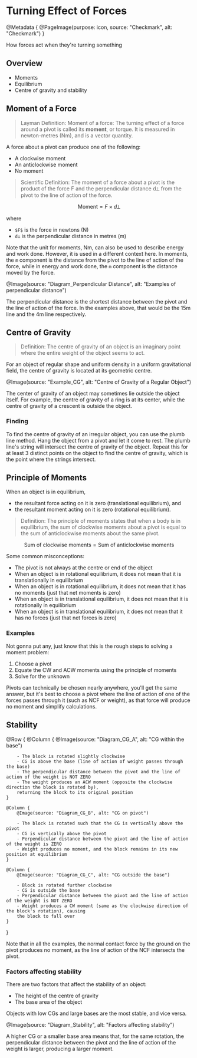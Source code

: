 # Turning Effect of Forces

@Metadata {
    @PageImage(purpose: icon, source: "Checkmark", alt: "Checkmark")
}

How forces act when they're turning something

## Overview

- Moments
- Equilibrium
- Centre of gravity and stability

## Moment of a Force

> Layman Definition: Moment of a force: The turning effect of a force around a pivot is called 
its **moment**, or torque. It is measured in newton-metres (Nm), and is a vector quantity.

A force about a pivot can produce one of the following:
- A clockwise moment
- An anticlockwise moment
- No moment

> Scientific Definition: The moment of a force about a pivot is the product of the force F and the
perpendicular distance d⟂ from the pivot to the line of action of the force.

```math
\text{Moment} = F \times d⟂
```

where
- `$F$` is the force in newtons (N)
- `d⟂` is the perpendicular distance in metres (m)

Note that the unit for moments, Nm, can also be used to describe energy and work done. However, it
is used in a different context here. In moments, the `m` component is the distance from the pivot
to the line of action of the force, while in energy and work done, the `m` component is the distance
moved by the force.

@Image(source: "Diagram_Perpendicular Distance", alt: "Examples of perpendicular distance")

The perpendicular distance is the shortest distance between the pivot and the line of action of the 
force. In the examples above, that would be the 15m line and the 4m line respectively.

## Centre of Gravity

> Definition: The centre of gravity of an object is an imaginary point where the entire weight of
the object seems to act.

For an object of regular shape and uniform density in a uniform gravitational field, the 
centre of gravity is located at its geometric centre.

@Image(source: "Example_CG", alt: "Centre of Gravity of a Regular Object")

The center of gravity of an object may sometimes lie outside the object itself. For example, the
centre of gravity of a ring is at its center, while the centre of gravity of a crescent is outside
the object.

### Finding
To find the centre of gravity of an irregular object, you can use the plumb line method. Hang the
object from a pivot and let it come to rest. The plumb line's string will intersect the centre of
gravity of the object. Repeat this for at least 3 distinct points on the object to find the centre
of gravity, which is the point where the strings intersect.

## Principle of Moments

When an object is in equilibrium, 
- the resultant force acting on it is zero (translational equilibrium), and
- the resultant moment acting on it is zero (rotational equilibrium).

> Definition: The principle of moments states that when a body is in equilibrium, the sum of
clockwise moments about a pivot is equal to the sum of anticlockwise moments about the same pivot.

```math
\text{Sum of clockwise moments} = \text{Sum of anticlockwise moments}
```

Some common misconceptions:
- The pivot is not always at the centre or end of the object
- When an object is in rotational equilibrium, it does not mean that it is translationally in equilibrium
- When an object is in rotational equilibrium, it does not mean that it has no moments (just that net 
moments is zero)
- When an object is in translational equilibrium, it does not mean that it is rotationally in equilibrium
- When an object is in translational equilibrium, it does not mean that it has no forces (just that net
forces is zero)

### Examples

Not gonna put any, just know that this is the rough steps to solving a moment problem:
1. Choose a pivot
2. Equate the CW and ACW moments using the principle of moments
3. Solve for the unknown

Pivots can technically be chosen nearly anywhere, you'll get the same answer, but it's best to 
choose a pivot where the line of action of one of the forces passes through it (such as NCF or weight), 
as that force will produce no moment and simplify calculations.

## Stability

@Row {
    @Column {
        @Image(source: "Diagram_CG_A", alt: "CG within the base")
        
        - The block is rotated slightly clockwise
        - CG is above the base (line of action of weight passes through the base)
        - The perpendicular distance between the pivot and the line of action of the weight is NOT ZERO
        - The weight produces an ACW moment (opposite the clockwise direction the block is rotated by),
        returning the block to its original position
    }

    @Column {
        @Image(source: "Diagram_CG_B", alt: "CG on pivot")
        
        - The block is rotated such that the CG is vertically above the pivot
        - CG is vertically above the pivot
        - Perpendicular distance between the pivot and the line of action of the weight is ZERO
        - Weight produces no moment, and the block remains in its new position at equilibrium
    }

    @Column {
        @Image(source: "Diagram_CG_C", alt: "CG outside the base")

        - Block is rotated further clockwise
        - CG is outside the base
        - Perpendicular distance between the pivot and the line of action of the weight is NOT ZERO
        - Weight produces a CW moment (same as the clockwise direction of the block's rotation), causing 
        the block to fall over
    }
}

Note that in all the examples, the normal contact force by the ground on the pivot produces no moment,
as the line of action of the NCF intersects the pivot.

### Factors affecting stability

There are two factors that affect the stability of an object:
- The height of the centre of gravity
- The base area of the object

Objects with low CGs and large bases are the most stable, and vice versa.

@Image(source: "Diagram_Stability", alt: "Factors affecting stability")

A higher CG or a smaller base area means that, for the same rotation, the perpendicular distance between 
the pivot and the line of action of the weight is larger, producing a larger moment.